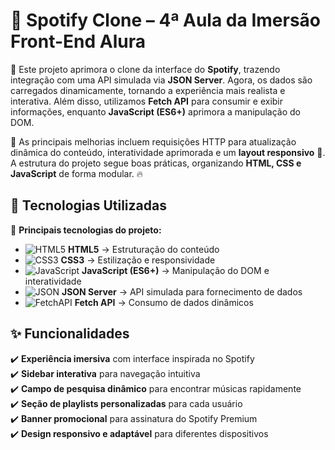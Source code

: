 # 🎵 Spotify Clone – 4ª Aula da Imersão Front-End Alura   

📌 Este projeto aprimora o clone da interface do **Spotify**, trazendo integração com uma API simulada via **JSON Server**. Agora, os dados são carregados dinamicamente, tornando a experiência mais realista e interativa. Além disso, utilizamos **Fetch API** para consumir e exibir informações, enquanto **JavaScript (ES6+)** aprimora a manipulação do DOM.  

🚀 As principais melhorias incluem requisições HTTP para atualização dinâmica do conteúdo, interatividade aprimorada e um **layout responsivo** 📱. A estrutura do projeto segue boas práticas, organizando **HTML, CSS e JavaScript** de forma modular. 🔥  

## 🚀 Tecnologias Utilizadas  

📌 **Principais tecnologias do projeto:**  

- ![HTML5](https://img.shields.io/badge/-HTML5-orange?style=flat&logo=html5) **HTML5** → Estruturação do conteúdo  
- ![CSS3](https://img.shields.io/badge/-CSS3-blue?style=flat&logo=css3) **CSS3** → Estilização e responsividade  
- ![JavaScript](https://img.shields.io/badge/-JavaScript-yellow?style=flat&logo=javascript) **JavaScript (ES6+)** → Manipulação do DOM e interatividade  
- ![JSON](https://img.shields.io/badge/-JSON%20Server-red?style=flat&logo=json) **JSON Server** → API simulada para fornecimento de dados  
- ![FetchAPI](https://img.shields.io/badge/-Fetch%20API-lightgrey?style=flat) **Fetch API** → Consumo de dados dinâmicos  

## ✨ Funcionalidades  

✔️ **Experiência imersiva** com interface inspirada no Spotify  
✔️ **Sidebar interativa** para navegação intuitiva  
✔️ **Campo de pesquisa dinâmico** para encontrar músicas rapidamente  
✔️ **Seção de playlists personalizadas** para cada usuário  
✔️ **Banner promocional** para assinatura do Spotify Premium  
✔️ **Design responsivo e adaptável** para diferentes dispositivos  
